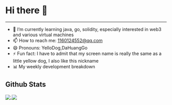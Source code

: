 # Hi there 👋
-----------------------------------------------------------------------------------------------------------


- 🌱 I’m currently learning java, go, solidity, especially interested in web3 and various virtual machines
- 📫 How to reach me: 1160124552@qq.com
- 😄 Pronouns: YelloDog,DaHuangGo
- ⚡ Fun fact: I have to admit that my screen name is really the same as a little yellow dog, I also like this nickname
- 📊 My weekly development breakdown

## Github Stats
<a href="https://github.com/anuraghazra/github-readme-stats">
  <img align="center" src="https://github-readme-stats.vercel.app/api?username=nacey5&count_private=true&hide=stars" />
</a>
<a href="https://github.com/anuraghazra/convoychat">
  <img align="center" src="https://github-readme-stats.vercel.app/api/top-langs/?username=nacey5&layout=compact" />
</a>

